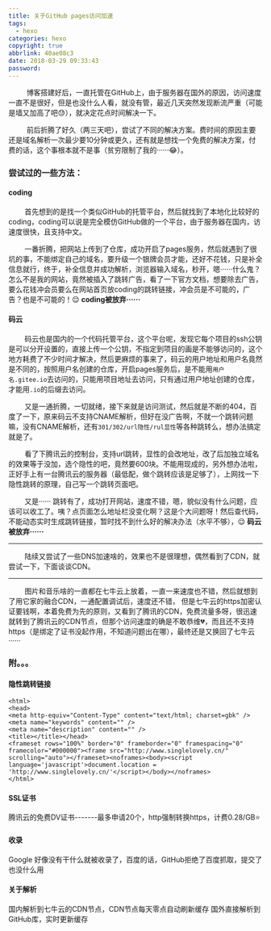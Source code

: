 ```yaml
---
title: 关于GitHub pages访问加速
tags:
  - hexo
categories: hexo
copyright: true
abbrlink: 40ae08c3
date: 2018-03-29 09:33:43
password:
---
```


&emsp; &emsp; 博客搭建好后，一直托管在GitHub上，由于服务器在国外的原因，访问速度一直不是很好，但是也没什么人看，就没有管，最近几天突然发现断流严重（可能是墙又加高了吧:sweat:），就决定花点时间解决一下。

&emsp; &emsp; 前后折腾了好久（两三天吧），尝试了不同的解决方案。费时间的原因主要还是域名解析一次最少要10分钟或更久，还有就是想找一个免费的解决方案，付费的话，这个事根本就不是事（贫穷限制了我的······:joy:）。

### 尝试过的一些方法：
#### coding

&emsp; &emsp;首先想到的是找一个类似GitHub的托管平台，然后就找到了本地化比较好的coding，coding可以说是完全模仿GitHub做的一个平台，由于服务器在国内，访速度很快，且支持中文。

&emsp; &emsp;一番折腾，把网站上传到了仓库，成功开启了pages服务，然后就遇到了很坑的事，不能绑定自己的域名，要升级一个银牌会员才能，还好不花钱，只是补全信息就行，终于，补全信息并成功解析，浏览器输入域名，秒开，嗯······什么鬼？怎么不是我的网站，竟然被插入了跳转广告，看了一下官方文档，想要除去广告，要么花钱冲会员要么在网站首页放coding的跳转链接，冲会员是不可能的，广告？也是不可能的！:relieved: **coding被放弃······**

#### 码云

&emsp; &emsp;码云也是国内的一个代码托管平台，这个平台呢，发现它每个项目的ssh公钥是可以分开设置的，直接上传一个公钥，不指定到项目的画是不能够访问的，这个地方耗费了不少时间才解决，然后更麻烦的事来了，码云的用户地址和用户名竟然是不同的，按照用户名创建的仓库，开启pages服务后，是不能用`用户名.gitee.io`去访问的，只能用项目地址去访问，只有通过用户地址创建的仓库，才能用`.io`的后缀去访问。

&emsp; &emsp;又是一通折腾，一切就绪，接下来就是访问测试，然后就是不断的404，百度了一下，原来码云不支持CNAME解析，但好在没广告啊，不就一个跳转问题嘛，没有CNAME解析，还有`301/302/url隐性/rul显性`等各种跳转么，想办法搞定就是了。

&emsp; &emsp;看了下腾讯云的控制台，支持url跳转，显性的会改地址，改了后加独立域名的效果等于没加，选个隐性的吧，竟然要600块。不能用现成的，另外想办法啦，正好手上有一台腾讯云的服务器（最低配，做个跳转应该是足够了），上网找一下隐性跳转的原理，自己写一个跳转页面吧。


&emsp; &emsp;又是······  跳转有了，成功打开网站，速度不错，嗯，貌似没有什么问题，应该可以收工了。咦？点页面怎么地址栏没变化啊？这是个大问题呀！然后查代码，不能动态实时生成跳转链接，暂时找不到什么好的解决办法（水平不够），:relieved: **码云被放弃······**


----------
&emsp; &emsp;陆续又尝试了一些DNS加速啥的，效果也不是很理想，偶然看到了CDN，就尝试一下，下面谈谈CDN。

----------

&emsp; &emsp;图片和音乐啥的一直都在七牛云上放着，一直一来速度也不错，然后就想到了用它家的融合CDN，一通配置调试后，速度还不错，	但是七牛云的https加密认证要钱啊，本着免费为先的原则，又看到了腾讯的CDN，免费流量多呀，很迅速就转到了腾讯云的CDN节点，但那个访问速度的确是不敢恭维:broken_heart:，而且还不支持https（是绑定了证书没起作用，不知道问题出在哪），最终还是又换回了七牛云······

### 附。。。

####  隐性跳转链接
```
<html>
<head>
<meta http-equiv="Content-Type" content="text/html; charset=gbk" />
<meta name="keywords" content="" />
<meta name="description" content="" />
<title></title></head>
<frameset rows="100%" border="0" frameborder="0" framespacing="0" framecolor="#000000"><frame src="http://www.singlelovely.cn/"  scrolling="auto"></frameset><noframes><body><script language='javascript'>document.location = 'http://www.singlelovely.cn/'</script></body></noframes>
</html>
```
#### SSL证书

腾讯云的免费DV证书-------最多申请20个，http强制转换https，计费0.28/GB:star:

#### 收录
Google 好像没有干什么就被收录了，百度的话，GitHub拒绝了百度抓取，提交了也没什么用

#### 关于解析

国内解析到七牛云的CDN节点，CDN节点每天零点自动刷新缓存
国外直接解析到GitHub库，实时更新缓存